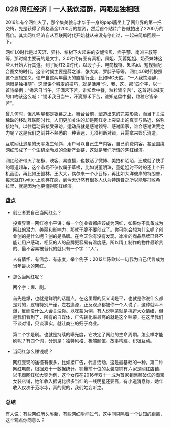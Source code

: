 ## 028 网红经济丨一人我饮酒醉，两眼是独相随

2016年有个网红火了，那个集美貌与才华于一身的papi酱坐上了网红界的第一把交椅，先是获得了真格基金1200万的投资，然后首个贴片广告就拍出了2200万的高价。其实网红经济自从互联网时代开始就从来没有停止过，一起来简单回顾一下。

网红1.0时代是以天涯、猫扑、榕树下火起来的安妮宝贝、痞子蔡、南派三叔等等，那时候主要玩的是文字。2.0时代有图有真相，凤姐、芙蓉姐姐、奶茶妹妹这些人开始大行其道。到了网红3.0时代，以段子手、电商模特、知名id、短视频配合图文的时代，这个时候主要是薛之谦、张大奕、罗胖子等等。网红4.0时代按照这个逻辑定义，便产自这两年最火的直播行业，比如MC天佑，“一人我饮酒醉，两眼是独相随”。这里讲个喊麦的技巧，就是活用“你、我、这、那”四个字，以一首诗举例：“锄禾日当午，汗滴禾下苦，谁知盘中餐，粒粒皆辛苦”，这首诗以喊麦的口吻该这么喊：“锄禾我日当午，汗滴那禾下苦，谁知这盘中餐，粒粒它皆辛苦”。

曾几何时，但凡明星都是银幕之上，舞台台前，塑造出来的完美形象，而当下关注稀缺的移动互联网时代，人们更加关注的却是网红身上突显出的真实与贴近，俗称接地气。以往运动员接受采访，运动员就是感谢领导、感谢国家，谁会感谢洪荒之力呢？这是我们之前并不熟悉的一种表达，无须判断对错，只需拿来娱乐消遣。

互联网让追星的天平发生倾斜，用户可以自己生产内容，自己消费内容，甚至围绕网红形成了一个生机全勃发的全新产业链，这就是我们所谓的网红经济。

网红经济带火了花椒、映客、易直播，也救活了微博、美拍和陌陌，还成就了快手的弯道超车，这个市场不仅仅属于草根，比如说董明珠，董姐姐时不时的还上个开机画面，再比如王健林，王大大，偶尔来一个小目标，再比如大洋彼岸的特朗普，每天就在twitter上刷存在感，到今天仍然有很多人认为特朗普之所以能够打败希拉里，就是因为他更懂得网红经济。

### 盘点

- 创业者要自己当网红么？

	投资界第一网红徐小平讲：每一个创业者都应该成为网红，如果你不具备成为网红的潜力、美丽和影响力，那就干脆不要创业了。你可能会想为什么呢？创业创的是什么呢？创的是品牌。在今天你有没有发现，冰冷的商品品牌已经不能让用户感动，相反的人的品牌更容易有温度感，所以精工制作的物件最珍贵的、最不容易被替代的就只有一个字：“人”。
	
	人有情怀、有信念、有态度，举个例子：2012年陈欧以一句我为自己代言成为当年最火的网红。
	
- 怎么当网红呢？

	两个字：爆、刷。
	
	首先是爆，也就是鲜明的话题点。在这里爆的反义词是平，也就是你说什么都是对的，逻辑特别严谨，左右逢源，正反观点都被你一个人说了，这种就叫不爆，反而没什么人会关注你。以咪蒙为例，有人说咪蒙就是挑逗大众情绪，但是我们看到了，所有的自媒体，广告转化率最高的就是这个咪蒙，在这里我们不谈对错，只谈事实，就让商业的归于商业。
	
	第二个字是刷。也就是持续的曝光度，它决定了网红的生命周期。怎么样才能刷呢？有四个词，分别是：独特风格、极端颜值、故事构建、积极互动。
	
- 当网红怎么赚钱呢？

	网红变现的途径有很多，比如接广告，代言活动，这是最基础的一种。第二种网红电商，根据双十一数据统计，销量前十位的女装店铺有六家是网红店铺，以电商网红张大奕为例，这个女孩在2016年双十一成为首家销售额破亿的淘宝女装店铺，她年收入据说比很多当红的一线明星还要高，有小道消息称，她年收入仅次于范冰冰，真的假的，我们姑妄听之。
	
### 总结

有人说：有些网红历久弥新，有些网红瞬间过气，这中间只隔着一个认知的距离，这个观点你同意么？